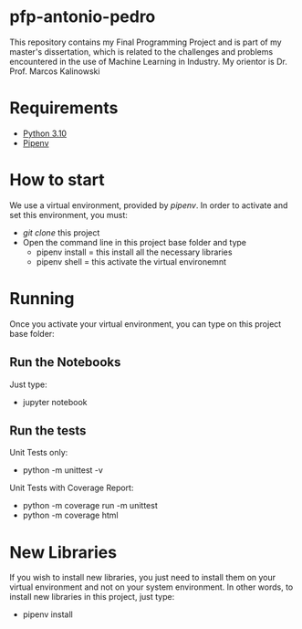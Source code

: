 # pfp-antonio-pedro
This repository contains my Final Programming Project and is part of my master's dissertation, which is related to the challenges and problems encountered in the use of Machine Learning in Industry. My orientor is Dr. Prof. Marcos Kalinowski

# Requirements

- [Python 3.10](https://www.python.org/downloads/release/python-3100/)
- [Pipenv](https://pypi.org/project/pipenv/)

# How to start

We use a virtual environment, provided by *pipenv*. In order to activate and set this environment, you must:

- *git clone* this project
- Open the command line in this project base folder and type
  - pipenv install = this install all the necessary libraries
  - pipenv shell = this activate the virtual environemnt

# Running

Once you activate your virtual environment, you can type on this project base folder:

## Run the Notebooks

Just type:
- jupyter notebook

## Run the tests

Unit Tests only:
- python -m unittest -v

Unit Tests with Coverage Report:
- python -m coverage run -m unittest
- python -m coverage html

# New Libraries

If you wish to install new libraries, you just need to install them on your virtual environment and not on your system environment. In other words, to install new libraries in this project, just type:

- pipenv install <library-name>
